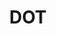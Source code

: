 ---
name: Patricia Hu
department: Department of Transportation
title: DOT
bio-image: environmental_protection_agency_seal.png
bio-image-alt-text: Environmental Protection Agency
---